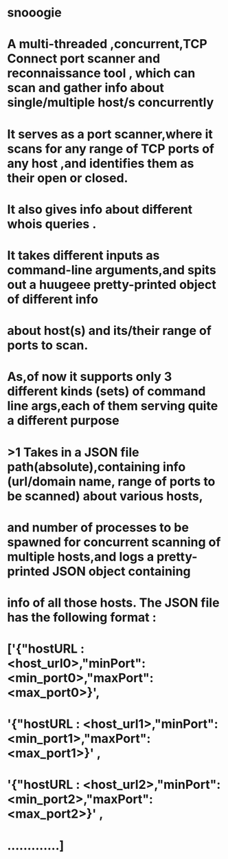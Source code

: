 # snooogie
# A multi-threaded ,concurrent,TCP Connect port scanner and reconnaissance tool , which can scan and gather info about single/multiple host/s concurrently

# It serves as a port scanner,where it scans for any range of TCP ports of any host ,and identifies them as their open or closed.
# It also gives info about different whois queries .

# It takes different inputs as command-line arguments,and spits out a huugeee pretty-printed object of different info
# about host(s) and its/their range of ports to scan.

# As,of now it supports only 3 different kinds (sets) of command line args,each of them serving quite a different purpose

# >1  Takes in a JSON file path(absolute),containing info (url/domain name, range of ports to be scanned) about various hosts,
#     and number of processes to be spawned for concurrent scanning of multiple hosts,and logs a pretty-printed JSON object containing
#     info of all those hosts. The JSON file has the following format : 
#      ['{"hostURL : <host_url0>,"minPort":<min_port0>,"maxPort":<max_port0>}',
#      '{"hostURL : <host_url1>,"minPort":<min_port1>,"maxPort":<max_port1>}' ,
#      '{"hostURL : <host_url2>,"minPort":<min_port2>,"maxPort":<max_port2>}' ,
#       .............]


